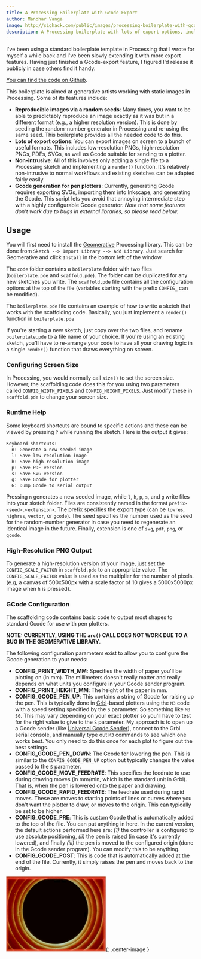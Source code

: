 ```yaml
---
title: A Processing Boilerplate with Gcode Export
author: Manohar Vanga
image: http://sighack.com/public/images/processing-boilerplate-with-gcode-export/showcase.png
description: A Processing boilerplate with lots of export options, include standard Gcode for plotters.
---
```


I've been using a standard boilerplate template in Processing that I wrote for myself a
while back and I've been slowly extending it with more export features.
Having just finished a Gcode-export feature, I figured I'd release it
publicly in case others find it handy.

[You can find the code on Github](https://github.com/sighack/processing-boilerplate).

This boilerplate is aimed at generative artists working with static images in
Processing. Some of its features include:

- **Reproducible images via a random seeds**: Many times, you want to be able to predictably reproduce an image exactly as it was but in a different format (e.g., a higher resolution version). This is done by seeding the random-number generator in Processing and re-using the same seed. This boilerplate provides all the needed code to do this.
- **Lots of export options**: You can export images on screen to a bunch of useful formats. This includes low-resolution PNGs, high-resolution PNGs, PDFs, SVGs, as well as Gcode suitable for sending to a plotter.
- **Non-intrusive**: All of this involves only adding a single file to a Processing sketch and implementing a `render()` function. It's relatively non-intrusive to normal workflows and existing sketches can be adapted fairly easily.
- **Gcode generation for pen plotters**: Currently, generating Gcode requires exporting SVGs, importing them into Inkscape, and generating the Gcode. This script lets you avoid that annoying intermediate step with a highly configurable Gcode generator. _Note that some features don't work due to bugs in external libraries, so please read below._

## Usage

You will first need to install the [Geomerative](http://www.ricardmarxer.com/geomerative/) Processing library. This can be done from `Sketch --> Import Library --> Add Library`. Just search for Geomerative and click `Install` in the bottom left of the window.

The `code` folder contains a `boilerplate` folder with two files (`boilerplate.pde` and `scaffold.pde`). The folder can be duplicated for any new sketches you write. The `scaffold.pde` file contains all the configuration options at the top of the file (variables starting with the prefix `CONFIG_` can be modified).

The `boilerplate.pde` file contains an example of how to write a sketch that works with the scaffolding code. Basically, you just implement a `render()` function in `boilerplate.pde`

If you're starting a new sketch, just copy over the two files, and rename `boilerplate.pde` to a file name of your choice. If you're using an existing sketch, you'll have to re-arrange your code to have all your drawing logic in a single `render()` function that draws everything on screen.

### Configuring Screen Size

In Processing, you would normally call `size()` to set the screen size. However, the scaffolding code does this for you using two parameters called `CONFIG_WIDTH_PIXELS` and `CONFIG_HEIGHT_PIXELS`. Just modify these in `scaffold.pde` to change your screen size.

### Runtime Help

Some keyboard shortcuts are bound to specific actions and these can be viewed by pressing `?` while running the sketch. Here is the output it gives:

	Keyboard shortcuts:
	  n: Generate a new seeded image
	  l: Save low-resolution image
	  h: Save high-resolution image
	  p: Save PDF version
	  s: Save SVG version
	  g: Save Gcode for plotter
	  G: Dump Gcode to serial output

Pressing `n` generates a new seeded image, while `l`, `h`, `p`, `s`, and `g` write files into your sketch folder. Files are consistently named in the format `prefix-<seed>.<extension>`. The prefix specifies the export type (can be `lowres`, `highres`, `vector`, or `gcode`). The seed specifies the number used as the seed for the random-number generator in case you need to regenerate an identical image in the future. Finally, extension is one of `svg`, `pdf`, `png`, or `gcode`.

### High-Resolution PNG Output

To generate a high-resolution version of your image, just set the `CONFIG_SCALE_FACTOR` in `scaffold.pde` to an appropriate value. The `CONFIG_SCALE_FACTOR` value is used as the multiplier for the number of pixels. (e.g, a canvas of 500x500px with a scale factor of 10 gives a 5000x5000px image when `h` is pressed).

### GCode Configuration

The scaffolding code contains basic code to output most shapes to standard Gcode for use with pen plotters.

**NOTE: CURRENTLY, USING THE `arc()` CALL DOES NOT WORK DUE TO A BUG IN THE GEOMERATIVE LIBRARY**.

The following configuration parameters exist to allow you to configure the Gcode generation to your needs:

- **CONFIG\_PRINT\_WIDTH_MM**: Specifies the width of paper you'll be plotting on (in mm). The millimeters doesn't really matter and really depends on what units you configure in your Gcode sender program.
- **CONFIG\_PRINT\_HEIGHT_MM**: The height of the paper in mm.
- **CONFIG\_GCODE\_PEN_UP**: This contains a string of Gcode for raising up the pen. This is typically done in [Grbl](https://github.com/gnea/grbl/)-based plotters using the `M3` code with a speed setting specified by the `S` parameter. So something like `M3 S0`. This may vary depending on your exact plotter so you'll have to test for the right value to give to the `S` parameter. My approach is to open up a Gcode sender (like [Universal Gcode Sender](https://github.com/winder/Universal-G-Code-Sender)), connect to the Grbl serial console, and manually type out `M3` commands to see which one works best. You only need to do this once for each plot to figure out the best settings.
- **CONFIG\_GCODE\_PEN_DOWN**: The Gcode for lowering the pen. This is similar to the `CONFIG_GCODE_PEN_UP` option but typically changes the value passed to the `S` parameter.
- **CONFIG\_GCODE\_MOVE\_FEEDRATE**: This specifies the feedrate to use during drawing moves (in mm/min, which is the standard unit in Grbl). That is, when the pen is lowered onto the paper and drawing.
- **CONFIG\_GCODE\_RAPID\_FEEDRATE**: The feedrate used during rapid moves. These are moves to starting points of lines or curves where you don't want the plotter to draw, or moves to the origin. This can typically be set to be higher.
- **CONFIG\_GCODE\_PRE**: This is custom Gcode that is automatically added to the top of the file. You can put anything in here. In the current version, the default actions performed here are: _(1)_ the controller is configured to use absolute positioning, _(ii)_ the pen is raised (in case it's currently lowered), and finally _(iii)_ the pen is moved to the configured origin (done in the Gcode sender program). You can modify this to be anything.
- **CONFIG\_GCODE\_POST**: This is code that is automatically added at the end of the file. Currently, it simply raises the pen and moves back to the origin.

![](/public/images/end.gif){: .center-image }
